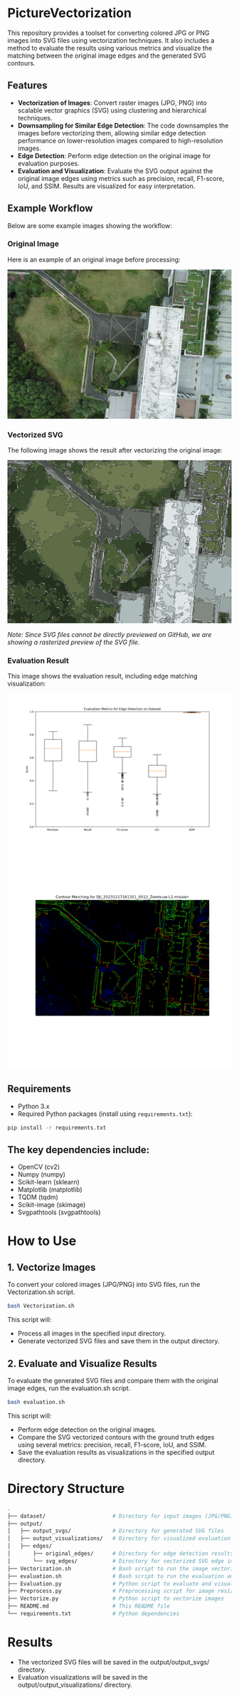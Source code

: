 # PictureVectorization
This repository provides a toolset for converting colored JPG or PNG images into SVG files using vectorization techniques. It also includes a method to evaluate the results using various metrics and visualize the matching between the original image edges and the generated SVG contours.

## Features

- **Vectorization of Images**: Convert raster images (JPG, PNG) into scalable vector graphics (SVG) using clustering and hierarchical techniques.
- **Downsampling for Similar Edge Detection**: The code downsamples the images before vectorizing them, allowing similar edge detection performance on lower-resolution images compared to high-resolution images.
- **Edge Detection**: Perform edge detection on the original image for evaluation purposes.
- **Evaluation and Visualization**: Evaluate the SVG output against the original image edges using metrics such as precision, recall, F1-score, IoU, and SSIM. Results are visualized for easy interpretation.

## Example Workflow

Below are some example images showing the workflow:

### Original Image
Here is an example of an original image before processing:

![Original Image](examples/original_image.JPG)

### Vectorized SVG
The following image shows the result after vectorizing the original image:

![Vectorized Image](examples/vectorized_image.png)

_Note: Since SVG files cannot be directly previewed on GitHub, we are showing a rasterized preview of the SVG file._

### Evaluation Result
This image shows the evaluation result, including edge matching visualization:

![Evaluation Result](examples/evaluation_metrics_boxplot.png)
![edge matching](examples/matching.png)

## Requirements

- Python 3.x
- Required Python packages (install using `requirements.txt`):
  
```bash
pip install -r requirements.txt
```
## The key dependencies include:

- OpenCV (cv2)
- Numpy (numpy)
- Scikit-learn (sklearn)
- Matplotlib (matplotlib)
- TQDM (tqdm)
- Scikit-image (skimage)
- Svgpathtools (svgpathtools)
# How to Use
## 1. Vectorize Images
To convert your colored images (JPG/PNG) into SVG files, run the Vectorization.sh script.


```bash
bash Vectorization.sh
```
This script will:

- Process all images in the specified input directory.
- Generate vectorized SVG files and save them in the output directory.
## 2. Evaluate and Visualize Results
To evaluate the generated SVG files and compare them with the original image edges, run the evaluation.sh script.

```bash
bash evaluation.sh
```
This script will:

- Perform edge detection on the original images.
- Compare the SVG vectorized contours with the ground truth edges using several metrics: precision, recall, F1-score, IoU, and SSIM.
- Save the evaluation results as visualizations in the specified output directory.
# Directory Structure
```bash
.
├── dataset/                     # Directory for input images (JPG/PNG)
├── output/
│   ├── output_svgs/             # Directory for generated SVG files
│   ├── output_visualizations/   # Directory for visualized evaluation results
│   ├── edges/
│       ├── original_edges/      # Directory for edge detection results on the original images
│       └── svg_edges/           # Directory for vectorized SVG edge images
├── Vectorization.sh             # Bash script to run the image vectorization process
├── evaluation.sh                # Bash script to run the evaluation and visualization
├── Evaluation.py                # Python script to evaluate and visualize results
├── Preprocess.py                # Preprocessing script for image resizing
├── Vectorize.py                 # Python script to vectorize images
├── README.md                    # This README file
└── requirements.txt             # Python dependencies
```

# Results
- The vectorized SVG files will be saved in the output/output_svgs/ directory.
- Evaluation visualizations will be saved in the output/output_visualizations/ directory.

